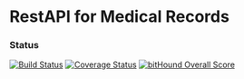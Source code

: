 # RestAPI for Medical Records

### Status

[![Build Status](https://travis-ci.org/juan-manuel-alberro/medical-records-server.svg?branch=master)](https://travis-ci.org/juan-manuel-alberro/medical-records-server) [![Coverage Status](https://coveralls.io/repos/github/juan-manuel-alberro/medical-records-server/badge.svg?branch=master)](https://coveralls.io/github/juan-manuel-alberro/medical-records-server?branch=master) [![bitHound Overall Score](https://www.bithound.io/github/juan-manuel-alberro/medical-records-server/badges/score.svg)](https://www.bithound.io/github/juan-manuel-alberro/medical-records-server)
